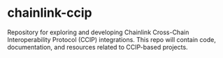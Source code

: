 # chainlink-ccip
Repository for exploring and developing Chainlink Cross-Chain Interoperability Protocol (CCIP) integrations. This repo will contain code, documentation, and resources related to CCIP-based projects.

